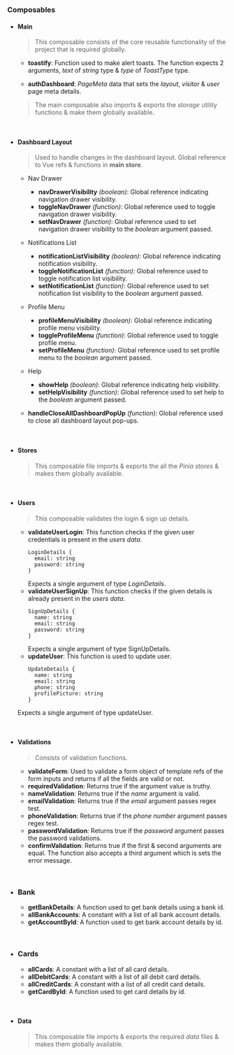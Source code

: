 ### Composables

- #### Main
  > This composable consists of the core reusable functionality of the project that is required globally.

  - **toastify**: Function used to make alert toasts. The function expects 2 arguments, _text_ of _string_ type & _type_ of _ToastType_ type.

  - **authDashboard**: _PageMeta_ data that sets the _layout_, _visitor_ & _user_ page meta details.

  > The main composable also imports & exports the _storage_ utility functions & make them globally available.

<br>

- #### Dashboard Layout
  > Used to handle changes in the dashboard layout.
  > Global reference to Vue refs & functions in **main store**.
  - Nav Drawer
    - **navDrawerVisibility** _(boolean)_: Global reference indicating navigation drawer visibility.
    - **toggleNavDrawer** _(function)_: Global reference used to toggle navigation drawer visibility.
    - **setNavDrawer** _(function)_: Global reference used to set navigation drawer visibility to the _boolean_ argument passed.

  - Notifications List
    - **notificationListVisibility** _(boolean)_: Global reference indicating notification visibility.
    - **toggleNotificationList** _(function)_: Global reference used to toggle notification list visibility.
    - **setNotificationList** _(function)_: Global reference used to set notification list visibility to the _boolean_ argument passed.

  - Profile Menu
    - **profileMenuVisibility** _(boolean)_: Global reference indicating profile menu visibility.
    - **toggleProfileMenu** _(function)_: Global reference used to toggle profile menu.
    - **setProfileMenu** _(function)_: Global reference used to set profile menu to the _boolean_ argument passed.

  - Help
    - **showHelp** _(boolean)_: Global reference indicating help visibility.
    - **setHelpVisibility** _(function)_: Global reference used to set help to the _boolean_ argument passed.

  - **handleCloseAllDashboardPopUp** _(function)_: Global reference used to close all dashboard layout pop-ups.

<br>

- #### Stores
  > This composable file imports & exports the all the _Pinia stores_ & makes them globally available.

<br>


- #### Users
  > This composable validates the login & sign up details.
  - **validateUserLogin**: This function checks if the given user credentials is present in the _users data_.
    ```
    LoginDetails {
      email: string
      password: string
    }
    ```
    Expects a single argument of type _LoginDetails_.
  - **validateUserSignUp**: This function checks if the given details is already present in the _users data_.
    ```
    SignUpDetails {
      name: string
      email: string
      password: string
    }
    ```
    Expects a single argument of type SignUpDetails.
  - **updateUser**: This function is used to update user.
    ```
    UpdateDetails {
      name: string
      email: string
      phone: string
      profilePicture: string
    }
    ```
  Expects a single argument of type updateUser.

<br>

- #### Validations
  > Consists of validation functions.
  - **validateForm**: Used to validate a form object of template refs of the form inputs and returns if all the fields are valid or not.
  - **requiredValidation**: Returns true if the argument value is truthy.
  - **nameValidation**: Returns true if the _name_ argument is valid.
  - **emailValidation**: Returns true if the _email_ argument passes regex test.
  - **phoneValidation**: Returns true if the _phone number_ argument passes regex test.
  - **passwordValidation**: Returns true if the _password_ argument passes the password validations.
  - **confirmValidation**: Returns true if the first & second arguments are equal. The function also accepts a third argument which is sets the error message.

<br>

- ### Bank
  - **getBankDetails**: A function used to get bank details using a bank id.
  - **allBankAccounts**: A constant with a list of all bank account details.
  - **getAccountById**: A function used to get bank account details by id.

<br>

- ### Cards
  - **allCards**: A constant with a list of all card details.
  - **allDebitCards**: A constant with a list of all debit card details.
  - **allCreditCards**: A constant with a list of all credit card details.
  - **getCardById**: A function used to get card details by id.

<br>

- #### Data
  > This composable file imports & exports the required _data_ files & makes them globally available.